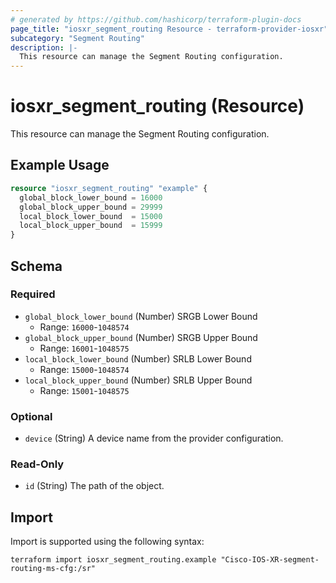 ```yaml
---
# generated by https://github.com/hashicorp/terraform-plugin-docs
page_title: "iosxr_segment_routing Resource - terraform-provider-iosxr"
subcategory: "Segment Routing"
description: |-
  This resource can manage the Segment Routing configuration.
---
```


# iosxr_segment_routing (Resource)

This resource can manage the Segment Routing configuration.

## Example Usage

```terraform
resource "iosxr_segment_routing" "example" {
  global_block_lower_bound = 16000
  global_block_upper_bound = 29999
  local_block_lower_bound  = 15000
  local_block_upper_bound  = 15999
}
```

<!-- schema generated by tfplugindocs -->
## Schema

### Required

- `global_block_lower_bound` (Number) SRGB Lower Bound
  - Range: `16000`-`1048574`
- `global_block_upper_bound` (Number) SRGB Upper Bound
  - Range: `16001`-`1048575`
- `local_block_lower_bound` (Number) SRLB Lower Bound
  - Range: `15000`-`1048574`
- `local_block_upper_bound` (Number) SRLB Upper Bound
  - Range: `15001`-`1048575`

### Optional

- `device` (String) A device name from the provider configuration.

### Read-Only

- `id` (String) The path of the object.

## Import

Import is supported using the following syntax:

```shell
terraform import iosxr_segment_routing.example "Cisco-IOS-XR-segment-routing-ms-cfg:/sr"
```
